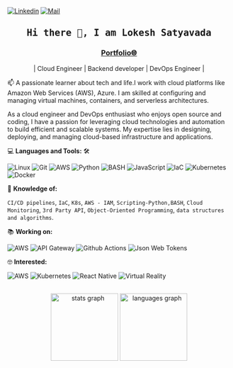 <!--

## Complete list of github markdown emoji markup
https://gist.github.com/rxaviers/7360908

## technologies Icons 
https://simpleicons.org/

-->
[![Linkedin](https://img.shields.io/badge/LinkedIn-Lokesh%20Satyavada-blue?logo=Linkedin&logoColor=blue&labelColor=black)](https://www.linkedin.com/in/lokesh-satyavada/)
[![Mail](https://img.shields.io/badge/Hotmail-lokesh.1512@hotmail.com-blue?logo=Gmail&logoColor=blue&labelColor=black)](lokesh.1512@hotmail.com)
<br>

<h2 align='center'><samp><strong>Hi there 👋, I am Lokesh Satyavada</strong></samp></h2>
<h3 align='center'><strong><a href="https://www.lokesh-resume.co/" target="_blank">Portfolio🌐</a></strong></h3>
<p align='center'>| Cloud Engineer | Backend developer | DevOps Engineer |</p>

<p align='left'> 📫 A passionate  learner about tech and life.I work with cloud platforms like Amazon Web Services (AWS), Azure. I am skilled at configuring and managing virtual machines, containers, and serverless architectures.</p>

As a cloud engineer and DevOps enthusiast who enjoys open source and coding, I have a passion for leveraging cloud technologies and automation to build efficient and scalable systems. My expertise lies in designing, deploying, and managing cloud-based infrastructure and applications.

💻 **Languages and Tools:** 🛠️<br>

![Linux](https://img.shields.io/badge/-Linux-000000?style=flat&logo=linux&labelColor=#FCC624)
![Git](https://img.shields.io/badge/-Git-000000?style=flat&logo=git&logoColor=F05032&labelColor=ffffff)
![AWS](https://img.shields.io/badge/-AWS-000000?style=flat&logo=amazonwebservices&labelColor=#232F3E)
![Python](https://img.shields.io/badge/-Python-000000?style=flat&logo=python&labelColor=#3776AB)
![BASH](https://img.shields.io/badge/-bash-000000?style=flat&logo=gnubash&labelColor=#4EAA25)
![JavaScript](https://img.shields.io/badge/-JavaScript-000000?style=flat&logo=javascript)
![IaC](https://img.shields.io/badge/-IaC-000000?style=flat&logo=terraform&labelColor=#844FBA)
![Kubernetes](https://img.shields.io/badge/-kubernetes-000000?style=flat&logo=kubernetes&labelColor=#326CE5)
![Docker](https://img.shields.io/badge/-docker-000000?style=flat&logo=docker&labelColor=#2496ED)

🧐 **Knowledge of:**<br>

`CI/CD pipelines`, `IaC`, `K8s`, `AWS - IAM`, `Scripting-Python,BASH`, `Cloud Monitoring`, `3rd Party API`, `Object-Oriented Programming`, `data structures and algorithms`.


<!-- 🌍 **Deployment platforms:**<br>

<img alt="Github Pages" width="20px" height="20px" src="https://techcrunch.com/wp-content/uploads/2010/07/github-logo.png" />![Github Pages](https://img.shields.io/badge/-Github%20Pages-000000?style=flat&logo=github-pages) ![Heroku](https://img.shields.io/badge/-Heroku-000000?style=flat&logo=heroku&labelColor=430098) ![Netlify](https://img.shields.io/badge/-Netlify-000000?style=flat&logo=netlify&labelColor=000000)


🚩 **Highlights:** <br>
&nbsp;<img src='https://raw.githubusercontent.com/acervenky/animated-github-badges/master/assets/acbadge.gif' style="margin-top: 10px;" width="20px" height="20px">&nbsp;&nbsp;&nbsp;<span>Arctic Code Vault Contributor</span> -->


📚 **Working on:** <br>

![AWS](https://img.shields.io/badge/-AWS-000000?style=flat&logo=awslambda&labelColor=#FF9900)
![API Gateway](https://img.shields.io/badge/-API-000000?style=flat&logo=amazonapigateway&labelColor=#FF4F8B)
![Github Actions](https://img.shields.io/badge/-Github%20Actions-000000?style=flat&logo=github-actions&logoColor=2088FF&labelColor=ffffff)
![Json Web Tokens](https://img.shields.io/badge/-Json%20Web%20Tokens-000000?style=flat&logo=json-web-tokens&logoColor=ffffff&labelColor=000000)


🤓 **Interested:** <br>

![AWS](https://img.shields.io/badge/-AWS-000000?style=flat&logo=amazonwebservices&labelColor=#232F3E)
![Kubernetes](https://img.shields.io/badge/-kubernetes-000000?style=flat&logo=kubernetes&labelColor=#326CE5)
![React Native](https://img.shields.io/badge/-React%20Native-000000?style=flat&logo=react&labelColor=000000)
![Virtual Reality](https://img.shields.io/badge/-VR-000000?style=flat&logo=meta&labelColor=##0467DF)


</br>

<div align="center">
  <img src="https://github-readme-stats.vercel.app/api?username=sLokesh-code&hide_title=false&hide_rank=false&show_icons=true&include_all_commits=true&count_private=true&disable_animations=false&theme=dark&locale=en&hide_border=true&order=1" height="152" alt="stats graph"  />
  <img src="https://github-readme-stats.vercel.app/api/top-langs?username=sLokesh-code&locale=en&hide_title=false&layout=compact&card_width=320&langs_count=10&theme=dark&hide_border=true&order=2" height="152" alt="languages graph"  />
</div>

###

<!-- <p style="display: flex; justify-contect: space-between;">
<img style="border-radius: 5px; margin-bottom: 5px" alt="Github Contribution Stats" width="330px" height="240px" src="https://github-contribution-stats.vercel.app/api/?username=Ahmad-Sawalqeh" />
<img style="border-radius: 5px; margin: 0 0 5px 35px;" alt="GIF" width="320px" height="240px" src="https://miro.medium.com/max/875/1*Urc28sbnORGOW5oyohQ06g.gif" />
</p>
 -->
